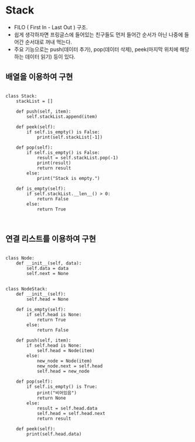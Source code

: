 Stack
==========

- FILO ( First In - Last Out ) 구조.
- 쉽게 생각하자면 프링글스에 들어있는 친구들도 먼저 들어간 순서가 아닌 나중에 들어간 순서대로 꺼내 먹는다.
- 주요 기능으로는 push(데이터 추가), pop(데이터 삭제), peek(마지막 위치에 해당하는 데이터 읽기) 등이 있다.

배열을 이용하여 구현
----------------

<pre><code>
class Stack:
    stackList = []

    def push(self, item):
        self.stackList.append(item)

    def peek(self):
        if self.is_empty() is False:
            print(self.stackList[-1])

    def pop(self):
        if self.is_empty() is False:
            result = self.stackList.pop(-1)
            print(result)
            return result
        else:
            print("Stack is empty.")

    def is_empty(self):
        if self.stackList.__len__() > 0:
            return False
        else:
            return True


</code></pre>

연결 리스트를 이용하여 구현
----------------------

<pre><code>
class Node:
    def __init__(self, data):
        self.data = data
        self.next = None


class NodeStack:
    def __init__(self):
        self.head = None

    def is_empty(self):
        if self.head is None:
            return True
        else:
            return False

    def push(self, item):
        if self.head is None:
            self.head = Node(item)
        else:
            new_node = Node(item)
            new_node.next = self.head
            self.head = new_node

    def pop(self):
        if self.is_empty() is True:
            print("비어있음")
            return None
        else:
            result = self.head.data
            self.head = self.head.next
            return result

    def peek(self):
        print(self.head.data)
        
     
 </code></pre>
 
 